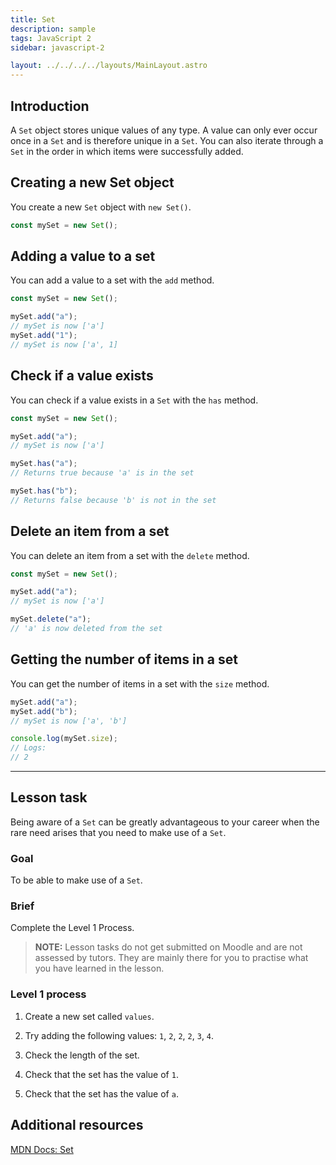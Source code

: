 ```yaml
---
title: Set
description: sample
tags: JavaScript 2
sidebar: javascript-2

layout: ../../../../layouts/MainLayout.astro
---
```


## Introduction

A `Set` object stores unique values of any type. A value can only ever occur once in a `Set` and is therefore unique in a `Set`. You can also iterate through a `Set` in the order in which items were successfully added.

## Creating a new Set object

You create a new `Set` object with `new Set()`.

```js
const mySet = new Set();
```

## Adding a value to a set

You can add a value to a set with the `add` method.

```js
const mySet = new Set();

mySet.add("a");
// mySet is now ['a']
mySet.add("1");
// mySet is now ['a', 1]
```

## Check if a value exists

You can check if a value exists in a `Set` with the `has` method.

```js
const mySet = new Set();

mySet.add("a");
// mySet is now ['a']

mySet.has("a");
// Returns true because 'a' is in the set

mySet.has("b");
// Returns false because 'b' is not in the set
```

## Delete an item from a set

You can delete an item from a set with the `delete` method.

```js
const mySet = new Set();

mySet.add("a");
// mySet is now ['a']

mySet.delete("a");
// 'a' is now deleted from the set
```

## Getting the number of items in a set

You can get the number of items in a set with the `size` method.

```js
mySet.add("a");
mySet.add("b");
// mySet is now ['a', 'b']

console.log(mySet.size);
// Logs:
// 2
```

<hr>

## Lesson task

Being aware of a `Set` can be greatly advantageous to your career when the rare need arises that you need to make use of a `Set`.

### Goal

To be able to make use of a `Set`.

### Brief

Complete the Level 1 Process.

> <b>NOTE:</b> Lesson tasks do not get submitted on Moodle and are not assessed by tutors. They are mainly there for you to practise what you have learned in the lesson.

### Level 1 process

1. Create a new set called `values`.

2. Try adding the following values: `1`, `2`, `2`, `2`, `3`, `4`.

3. Check the length of the set.

4. Check that the set has the value of `1`.

5. Check that the set has the value of `a`.

## Additional resources

[MDN Docs: Set](https://developer.mozilla.org/en-US/docs/Web/JavaScript/Reference/Global_Objects/Set)
